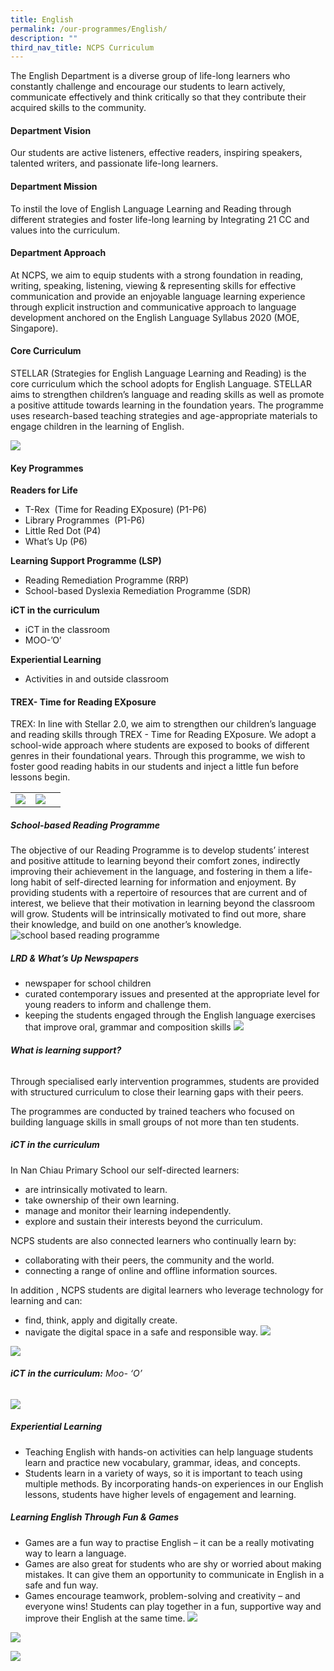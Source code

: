 ```yaml
---
title: English
permalink: /our-programmes/English/
description: ""
third_nav_title: NCPS Curriculum
---
```

The English Department is a diverse group of life-long learners who constantly challenge and encourage our students to learn actively, communicate effectively and think critically so that they contribute their acquired skills to the community.

#### **Department Vision** 

Our students are active listeners, effective readers, inspiring speakers, talented writers, and passionate life-long learners.

#### **Department Mission**  

To instil the love of English Language Learning and Reading through different strategies and foster life-long learning by Integrating 21 CC and values into the curriculum.

#### **Department Approach**  
   
At NCPS, we aim to equip students with a strong foundation in reading, writing, speaking, listening, viewing & representing skills for effective communication and provide an enjoyable language learning experience through explicit instruction and communicative approach to language development anchored on the English Language Syllabus 2020 (MOE, Singapore).

#### **Core Curriculum**  

STELLAR (Strategies for English Language Learning and Reading) is the core
curriculum which the school adopts for English Language. STELLAR aims to
strengthen children’s language and reading skills as well as promote a
positive attitude towards learning in the foundation years. The programme
uses research-based teaching strategies and age-appropriate materials to
engage children in the learning of English.

![](/images/Our%20Curriculum_English/what_is_stellar-feature-1024x348.jpg)

#### **Key Programmes**  
   
**Readers for Life**

* T-Rex  (Time for Reading EXposure) (P1-P6)
* Library Programmes  (P1-P6)
* Little Red Dot (P4)
* What’s Up (P6)

**Learning Support Programme (LSP)**

* Reading Remediation Programme (RRP)
* School-based Dyslexia Remediation Programme (SDR)

**iCT in the curriculum**

* iCT in the classroom
* MOO-’O’

**Experiential Learning**
* Activities in and outside classroom

#### **TREX- Time for Reading EXposure**

TREX: In line with Stellar 2.0, we aim to strengthen our children’s language and
reading skills through TREX - Time for Reading EXposure. We adopt a
school-wide approach where students are exposed to books of different
genres in their foundational years. Through this programme, we wish to foster
good reading habits in our students and inject a little fun before lessons
begin.


| |  | |
| ---- | -------- | -------- |
| ![](/images/Our%20Curriculum_English/T%20rex1.png)     | ![](/images/Our%20Curriculum_English/T%20rex%202.png)    |    |



##### **School-based Reading Programme**
The objective of our Reading Programme is to develop students’ interest and positive attitude to
learning beyond their comfort zones, indirectly improving their achievement in the language, and
fostering in them a life-long habit of self-directed learning for information and enjoyment. By
providing students with a repertoire of resources that are current and of interest, we believe that
their motivation in learning beyond the classroom will grow. Students will be intrinsically motivated
to find out more, share their knowledge, and build on one another’s knowledge.
![school based reading programme](/images/Our%20Curriculum_English/lib%20prgm%201.png)

##### **LRD & What’s Up Newspapers** 

* newspaper for school children
*  curated contemporary issues and
presented at the appropriate level for young readers to inform and challenge them.
* keeping the students engaged through the English language exercises that improve oral, grammar and composition skills
![](/images/Our%20Curriculum_English/What's%20up.png)

###### **What is learning support?**
   
Through specialised early intervention programmes, students are provided with structured curriculum to close their learning gaps with their peers.

The programmes are conducted by trained teachers who focused on building language skills in small groups of not more than ten students.

##### **iCT in the curriculum**

In Nan Chiau Primary School our self-directed learners:

* are intrinsically motivated to learn.
* take ownership of their own learning.
* manage and monitor their learning independently.
* explore and sustain their interests beyond the curriculum.

NCPS students are also connected learners who continually learn by:
* collaborating with their peers, the community and the world.
* connecting a range of online and offline information sources.

In addition , NCPS students are digital learners who leverage
technology for learning and can:
* find, think, apply and digitally create.
* navigate the digital space in a safe and responsible way.
![](/images/Our%20Curriculum_English/ict%20collated.png)

![](/images/Our%20Curriculum_English/moo%20o%20resized.png)
###### **iCT** **in the curriculum:** Moo- ‘O’
![](/images/Our%20Curriculum_English/moo%20o%202%20final.png)

##### **Experiential Learning**  
   
* Teaching English with hands-on activities can help language students learn and practice new vocabulary, grammar, ideas, and concepts.
* Students learn in a variety of ways, so it is important to teach using multiple methods. By incorporating hands-on experiences in our English lessons, students have higher levels of engagement and learning.

##### **Learning English Through Fun & Games** 

* Games are a fun way to practise English – it can be a really motivating way to learn a language.
* Games are also great for students who are shy or worried about making mistakes. It can give them an opportunity to communicate in English in a safe and fun way.
* Games encourage teamwork, problem-solving and creativity – and everyone wins! Students can play together in a fun, supportive way and improve their English at the same time.
![](/images/Our%20Curriculum_English/learning%20fun%20games.png)

![](/images/Our%20Curriculum_English/activities%20in%20the%20classroom.png)


![](/images/Our%20Curriculum_English/experiential%20learning%20collated.png)